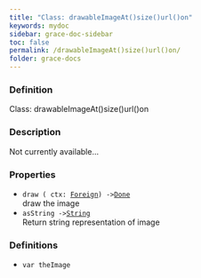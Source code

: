 ```yaml
---
title: "Class: drawableImageAt()size()url()on"
keywords: mydoc
sidebar: grace-doc-sidebar
toc: false
permalink: /drawableImageAt()size()url()on/
folder: grace-docs
---
```


### Definition
Class: drawableImageAt()size()url()on  

### Description
Not currently available...  

### Properties
  
- `draw ( ctx: `[`Foreign`](/grace-documentation/Foreign)`) ->`[`Done`](/grace-documentation/404)  
draw the image
- `asString ->`[`String`](/grace-documentation/404)  
Return string representation of image

### Definitions
- `var theImage`  
